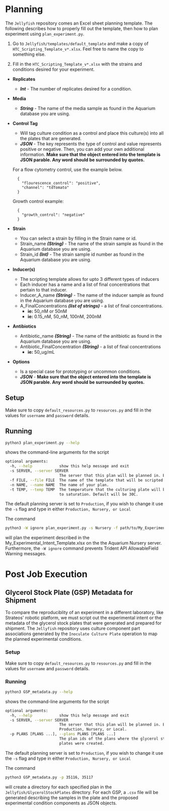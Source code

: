 # Planning

The `Jellyfish` repository comes an Excel sheet planning template. The following describes how to properly fill out the template, then how to plan experiment using `plan_experiment.py`. 

1. Go to `Jellyfish/templates/default_template` and make a copy of `HTC_Scripting_Template_v*.xlsx`. Feel free to name the copy to something else.

2. Fill in the `HTC_Scripting_Template_v*.xlsx` with the strains and conditions desired for your experiment.

- **Replicates**
  - **_Int_** - The number of replicates desired for a condition.

- **Media**
  - **_String_** - The name of the media sample as found in the Aquarium database you are using.

- **Control Tag**
  - Will tag culture condition as a control and place this culture(s) into all the plates that are generated.
  - **_JSON_** - The key represents the type of control and value represents positive or negative. Then, you can add your own additional information. 
  **Make sure that the object entered into the template is JSON parable. Any word should be surrounded by quotes.**

  For a flow cytometry control, use the example below.
  ```
    {
      "flourescence_control": "positive",
      "channel": "tdTomato"
    }
  ```
  Growth control example:
  ```
    {
      "growth_control": "negative"
    }
  ```

- **Strain**
  - You can select a strain by filling in the Strain name or id.
  - Strain_name **_(String)_** - The name of the strain sample as found in the Aquarium database you are using.
  - Strain_id **_(Int)_** - The strain sample id number as found in the Aquarium database you are using.

- **Inducer(s)**
  - The scripting template allows for upto 3 different types of inducers
  - Each inducer has a name and a list of final concentrations that pertain to that inducer.
  - Inducer_A_name **_(String)_** - The name of the inducer sample as found in the Aquarium database you are using.
  - A_FinalConcentrations **_(list of strings)_** - a list of final concentrations.
    - **ie:** 50_nM or 50nM 
    - **ie:** 0.15_nM, 50_nM, 100nM, 200nM

- **Antibiotics**
  - Antibiotic_name **_(String)_** - The name of the anitbiotic as found in the Aquarium database you are using.
  - Antibiotic_FinalConcentration **_(String)_** - a list of final concentrations
    - **ie:** 50_ug/mL

- **Options**
  - Is a special case for prototyping or uncommon conditions.
  - **_JSON_** - **Make sure that the object entered into the template is JSON parable. Any word should be surrounded by quotes.**

## Setup

Make sure to copy `default_resources.py` to `resources.py` and fill in the values for `username` and `password` details.

## Running

```bash
python3 plan_experiment.py --help
```

shows the command-line arguments for the script

```bash
optional arguments:
  -h, --help            show this help message and exit
  -s SERVER, --server SERVER
                        The server that this plan will be planned in. Either Production, Nursery, or Local.
  -f FILE, --file FILE  The name of the template that will be scripted.
  -n NAME, --name NAME  The name of your plan.
  -t TEMP, --temp TEMP  The temperature that the culturing plate will be grown
                        to saturation. Default will be 30C.
```

The default planning server is set to `Production`, if you wish to change it use the `-s` flag and type in either `Production, Nursery, or Local`

The command

```bash
python3 -W ignore plan_experiment.py -s Nursery -f path/to/My_Experimental_Intent_Template.xlsx -n "Nobel Prize Experiment"

```

will plan the experiment described in the My_Experimental_Intent_Template.xlsx on the the Aquarium Nursery server. Furthermore, the `-W ignore` command prevents Trident API AllowableField Warning messages.

# Post Job Execution

## Glycerol Stock Plate (GSP) Metadata for Shipment

To compare the reproduciblity of an experiment in a different laboratory, like Strateos' robotic platform, we must script out the experimental intent or the metadata of the glycerol stock plates that were generated and prepared for shipment. The `Jellyfish` repository uses culture component part associations generated by the `Inoculate Culture Plate` operation to map the planned experimental conditions.

### Setup

Make sure to copy `default_resources.py` to `resources.py` and fill in the values for `username` and `password` details.

### Running

```bash
python3 GSP_metadata.py --help
```

shows the command-line arguments for the script

```bash
optional arguments:
  -h, --help            show this help message and exit
  -s SERVER, --server SERVER
                        The server that this plan will be planned in. Either
                        Production, Nursery, or Local.
  -p PLANS [PLANS ...], --plans PLANS [PLANS ...]
                        The plan ids of the plans where the glycerol stock
                        plates were created.
```

The default planning server is set to `Production`, if you wish to change it use the `-s` flag and type in either `Production, Nursery, or Local`

The command

```bash
python3 GSP_metadata.py -p 35116, 35117

```

will create a directory for each specified plan in the `Jellyfish/GlycerolStockPlates` directory. For each GSP, a `.csv` file will be generated describing the samples in the plate and the proposed experimental condition components as JSON objects.


